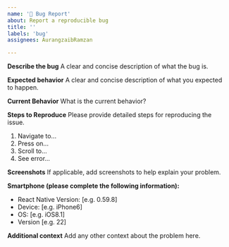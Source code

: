```yaml
---
name: '🐛 Bug Report'
about: Report a reproducible bug
title: ''
labels: 'bug'
assignees: AurangzaibRamzan

---
```


**Describe the bug**
A clear and concise description of what the bug is.

**Expected behavior**
A clear and concise description of what you expected to happen.

**Current Behavior**
What is the current behavior?

**Steps to Reproduce**
Please provide detailed steps for reproducing the issue.
1. Navigate to...
2. Press on...
3. Scroll to...
4. See error...

**Screenshots**
If applicable, add screenshots to help explain your problem.

**Smartphone (please complete the following information):**
 - React Native Version: [e.g. 0.59.8]
 - Device: [e.g. iPhone6]
 - OS: [e.g. iOS8.1]
 - Version [e.g. 22]

**Additional context**
Add any other context about the problem here.
